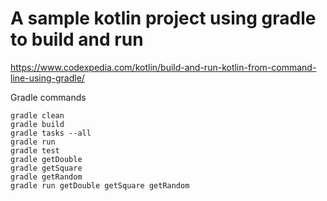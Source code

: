 # A sample kotlin project using gradle to build and run

https://www.codexpedia.com/kotlin/build-and-run-kotlin-from-command-line-using-gradle/

Gradle commands
```
gradle clean
gradle build
gradle tasks --all
gradle run
gradle test
gradle getDouble
gradle getSquare
gradle getRandom
gradle run getDouble getSquare getRandom
```
